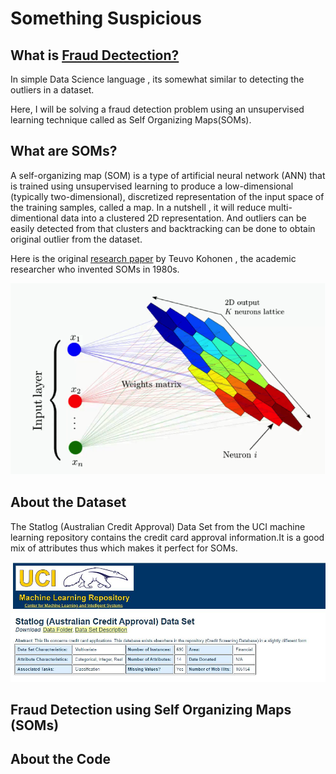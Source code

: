 # Something Suspicious 
## What is [Fraud Dectection?](https://medium.com/@Nethone_/a-beginners-guide-to-machine-learning-in-payment-fraud-detection-prevention-360c95a9ca54)

In simple Data Science language , its somewhat similar to detecting the outliers in a dataset. 

Here, I will be solving a fraud detection problem using an unsupervised learning technique called as Self Organizing Maps(SOMs).

## What are SOMs?
A self-organizing map (SOM) is a type of artificial neural network (ANN) that is trained using unsupervised learning to produce a low-dimensional (typically two-dimensional), discretized representation of the input space of the training samples, called a map.
In a nutshell , it will reduce multi-dimentional data into a clustered 2D representation. And outliers can be easily detected from that clusters and backtracking can be done to obtain original outlier from the dataset.

Here is the original [research paper](https://sci2s.ugr.es/keel/pdf/algorithm/articulo/1990-Kohonen-PIEEE.pdf) by Teuvo Kohonen , the academic researcher who invented SOMs in 1980s.

![](Images/Soms.png)

## About the Dataset 
The Statlog (Australian Credit Approval) Data Set from the UCI machine learning repository contains the credit card approval information.It is a good mix of attributes thus which  makes it perfect for SOMs.

![](Images/uci.JPG)





## Fraud Detection using Self Organizing Maps (SOMs)
## About the Code
